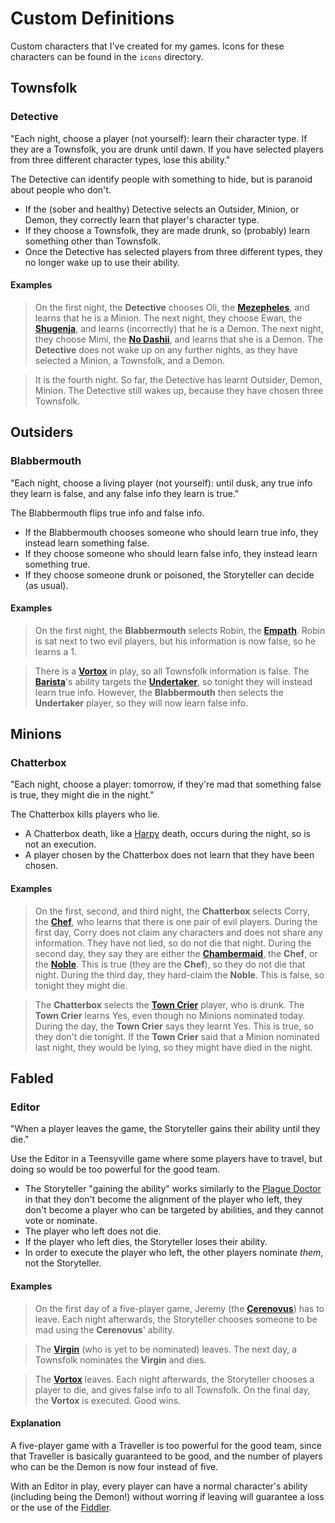 # Custom Definitions

Custom characters that I've created for my games. Icons for these characters can be found in the `icons` directory.

## Townsfolk

### Detective

"Each night, choose a player (not yourself): learn their character type. If they are a Townsfolk, you are drunk until dawn. If you have selected players from three different character types, lose this ability."

The Detective can identify people with something to hide, but is paranoid about people who don't.

- If the (sober and healthy) Detective selects an Outsider, Minion, or Demon, they correctly learn that player's character type.
- If they choose a Townsfolk, they are made drunk, so (probably) learn something other than Townsfolk.
- Once the Detective has selected players from three different types, they no longer wake up to use their ability.

#### Examples

> On the first night, the **Detective** chooses Oli, the [**Mezepheles**](https://wiki.bloodontheclocktower.com/Mezepheles),
> and learns that he is a Minion.
> The next night, they choose Ewan, the [**Shugenja**](https://wiki.bloodontheclocktower.com/Shugenja),
> and learns (incorrectly) that he is a Demon.
> The next night, they choose Mimi, the [**No Dashii**](https://wiki.bloodontheclocktower.com/No_Dashii),
> and learns that she is a Demon.
> The **Detective** does not wake up on any further nights, as they have selected a Minion, a Townsfolk, and a Demon.

> It is the fourth night. So far, the Detective has learnt Outsider, Demon, Minion.
> The Detective still wakes up, because they have chosen three Townsfolk.

## Outsiders

### Blabbermouth

"Each night, choose a living player (not yourself): until dusk, any true info they learn is false, and any false info they learn is true."

The Blabbermouth flips true info and false info.

- If the Blabbermouth chooses someone who should learn true info, they instead learn something false.
- If they choose someone who should learn false info, they instead learn something true.
- If they choose someone drunk or poisoned, the Storyteller can decide (as usual).

#### Examples

> On the first night, the **Blabbermouth** selects Robin, the [**Empath**](https://wiki.bloodontheclocktower.com/Empath).
> Robin is sat next to two evil players, but his information is now false, so he learns a 1.

> There is a [**Vortox**](https://wiki.bloodontheclocktower.com/Vortox) in play, so all Townsfolk information is false.
> The [**Barista**](https://wiki.bloodontheclocktower.com/Barista)'s ability targets the [**Undertaker**](https://wiki.bloodontheclocktower.com/Undertaker), so tonight they will instead learn true info.
> However, the **Blabbermouth** then selects the **Undertaker** player, so they will now learn false info.

## Minions

### Chatterbox

"Each night, choose a player: tomorrow, if they're mad that something false is true, they might die in the night."

The Chatterbox kills players who lie.

- A Chatterbox death, like a [Harpy](https://wiki.bloodontheclocktower.com/Harpy) death, occurs during the night, so is not an execution.
- A player chosen by the Chatterbox does not learn that they have been chosen.

#### Examples

> On the first, second, and third night, the **Chatterbox** selects Corry, the [**Chef**](https://wiki.bloodontheclocktower.com/Chef), who learns that there is one pair of evil players.
> During the first day, Corry does not claim any characters and does not share any information. They have not lied, so do not die that night.
> During the second day, they say they are either the [**Chambermaid**](https://wiki.bloodontheclocktower.com/Chambermaid), the **Chef**, or the [**Noble**](https://wiki.bloodontheclocktower.com/Noble). This is true (they are the **Chef**), so they do not die that night.
> During the third day, they hard-claim the **Noble**. This is false, so tonight they might die.

> The **Chatterbox** selects the [**Town Crier**](https://wiki.bloodontheclocktower.com/Town_Crier) player, who is drunk.
> The **Town Crier** learns Yes, even though no Minions nominated today.
> During the day, the **Town Crier** says they learnt Yes. This is true, so they don't die tonight.
> If the **Town Crier** said that a Minion nominated last night, they would be lying, so they might have died in the night.

## Fabled

### Editor

"When a player leaves the game, the Storyteller gains their ability until they die."

Use the Editor in a Teensyville game where some players have to travel, but doing so would be too powerful for the good team.

- The Storyteller "gaining the ability" works similarly to the [Plague Doctor](https://wiki.bloodontheclocktower.com/Plague_Doctor)
  in that they don't become the alignment of the player who left, they don't become a player who can be
  targeted by abilities, and they cannot vote or nominate.
- The player who left does not die.
- If the player who left dies, the Storyteller loses their ability.
- In order to execute the player who left, the other players nominate _them_, not the Storyteller.

#### Examples

> On the first day of a five-player game, Jeremy (the [**Cerenovus**](https://wiki.bloodontheclocktower.com/Cerenovus)) has to leave. Each night afterwards,
> the Storyteller chooses someone to be mad using the **Cerenovus**' ability.

> The [**Virgin**](https://wiki.bloodontheclocktower.com/Virgin) (who is yet to be nominated) leaves. The next day, a Townsfolk nominates
> the **Virgin** and dies.

> The [**Vortox**](https://wiki.bloodontheclocktower.com/Vortox) leaves. Each night afterwards, the Storyteller chooses a player to die, and gives
> false info to all Townsfolk. On the final day, the **Vortox** is executed. Good wins.

#### Explanation

A five-player game with a Traveller is too powerful for the good team, since that Traveller is
basically guaranteed to be good, and the number of players who can be the Demon is now four instead of five.

With an Editor in play, every player can have a normal character's ability (including being the Demon!)
without worring if leaving will guarantee a loss or the use of the [Fiddler](https://wiki.bloodontheclocktower.com/Fiddler).
